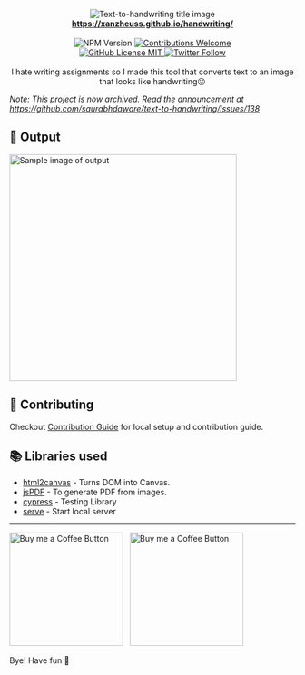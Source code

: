 <p align="center">
<img alt="Text-to-handwriting title image" src="https://res.cloudinary.com/saurabhdaware/image/upload/w_400/v1586015094/saurabh2019/text-to-handwriting-title.png" /> 
<br/><b><a href="https://xanzheus.github.io/handwriting/">https://xanzheuss.github.io/handwriting/</a></b><br/><br/><img alt="NPM Version" src="https://img.shields.io/github/package-json/v/saurabhdaware/text-to-handwriting?style=for-the-badge&labelColor=black&logo=npm&color=darkred" /> <a href="#contributing"><img alt="Contributions Welcome" src="https://img.shields.io/badge/contributions-welcome-brightgreen?style=for-the-badge&labelColor=black&logo=github"></a> <br/><a href="https://github.com/saurabhdaware/text-to-handwriting/blob/master/LICENSE"> <img alt="GitHub License MIT" src="https://img.shields.io/github/license/saurabhdaware/text-to-handwriting?style=for-the-badge&labelColor=black&logo=github"> </a><a href="https://twitter.com/saurabhcodes"><img alt="Twitter Follow" src="https://img.shields.io/twitter/follow/saurabhcodes?style=for-the-badge&color=09f&labelColor=black&logo=twitter&label=@saurabhcodes"></a><br/><br/> I hate writing assignments so I made this tool that converts text to an image that looks like handwriting😛

</p>

*Note: This project is now archived. Read the announcement at https://github.com/saurabhdaware/text-to-handwriting/issues/138*

## 🌠 Output

<img width="400" alt="Sample image of output" src="sample.jpeg" />

## 🤗 Contributing

Checkout [Contribution Guide](CONTRIBUTING.md) for local setup and contribution guide.

## 📚 Libraries used

- [html2canvas](https://github.com/niklasvh/html2canvas) - Turns DOM into Canvas.
- [jsPDF](https://github.com/MrRio/jsPDF) - To generate PDF from images.
- [cypress](https://github.com/cypress-io/cypress) - Testing Library
- [serve](https://github.com/zeit/serve) - Start local server

---

[<img alt="Buy me a Coffee Button" width=200 src="https://c5.patreon.com/external/logo/become_a_patron_button.png">](https://www.patreon.com/bePatron?u=31891872) &nbsp; [<img alt="Buy me a Coffee Button" width=200 src="https://cdn.buymeacoffee.com/buttons/default-yellow.png">](https://www.buymeacoffee.com/saurabhdaware)

Bye!
Have fun 🦄
